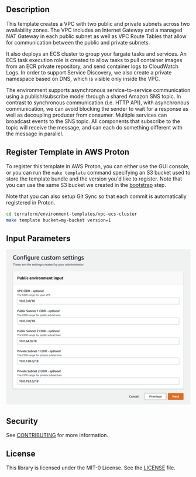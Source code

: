 ## Description

This template creates a VPC with two public and private subnets across two availability zones. The VPC includes an Internet Gateway and a managed NAT Gateway in each public subnet as well as VPC Route Tables that allow for communication between the public and private subnets. 

It also deploys an ECS cluster to group your fargate tasks and services. An ECS task execution role is created to allow tasks to pull container images from an ECR private repository, and send container logs to CloudWatch Logs. In order to support Service Discovery, we also create a private namespace based on DNS, which is visible only inside the VPC.

The environment supports asynchronous service-to-service communication using a publish/subscribe model through a shared Amazon SNS topic. In contrast to synchronous communication (i.e. HTTP API), with asynchronous communication, we can avoid blocking the sender to wait for a response as well as decoupling producer from consumer. Multiple services can broadcast events to the SNS topic. All components that subscribe to the topic will receive the message, and can each do something different with the message in parallel. 

## Register Template in AWS Proton

To register this template in AWS Proton, you can either use the GUI console, or you can run the `make template` command specifying an S3 bucket used to store the template bundle and the version you'd like to register.  Note that you can use the same S3 bucket we created in the [bootstrap](../../bootstrap/) step.

Note that you can also setup Git Sync so that each commit is automatically registered in Proton.

```sh
cd terraform/environment-templates/vpc-ecs-cluster
make template bucket=my-bucket version=1
```

## Input Parameters

![input](./input.png)


## Security

See [CONTRIBUTING](../../CONTRIBUTING.md#security-issue-notifications) for more information.

## License

This library is licensed under the MIT-0 License. See the [LICENSE](../../LICENSE) file.

